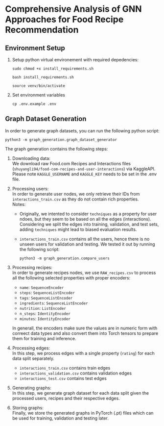 # Comprehensive Analysis of GNN Approaches for Food Recipe Recommendation

## Environment Setup
1) Setup python virtual environement with required depedencies:
    ```
    sudo chmod +x install_requirements.sh

    bash install_requirements.sh

    source venv/bin/activate
    ```

2) Set environment variables
    ```
    cp .env.example .env
    ```

## Graph Dataset Generation
In order to generate graph datasets, you can run the following python script:
```
python3 -m graph_generation.graph_dataset_generator
``` 

The graph generation contains the following steps:  
1. Downloading data:  
    We download raw Food.com Recipes and Interactions files (`shuyangli94/food-com-recipes-and-user-interactions`) via KaggleAPI.  
    Please note `KAGGLE_USERNAME` and `KAGGLE_KEY` needs to be set in the .env file.

2. Processing users:  
    In order to generate user nodes, we only retrieve their IDs from `interactions_train.csv` as they do not contain rich properties.  
    Notes:
    - Originally, we intented to consider `techniques` as a property for user ndoes, but they seem to be based on all the edges (interactions). Considering we split the edges into training, validation, and test sets, adding `techniques` might lead to biased evaluation results.

    - `interactions_train.csv` contains all the users, hence there is no unseen users for validation and testing. We tested it out by running the following script:
        ```
        python3 -m graph_generation.compare_users
        ```

3. Processing recipes:   
    In order to generate recipes nodes, we use `RAW_recipes.csv` to process all the following selected properties with proper encoders:
    - `name`: `SequenceEncoder`
    - `steps`: `SequenceListEncoder`
    - `tags`: `SequenceListEncoder`
    - `ingredients`: `SequenceListEncoder`
    - `nutrition`: `ListEncoder`
    - `n_steps`: `IdentityEncoder`
    - `minutes`: `IdentityEncoder`  

    In generall, the encoders make sure the values are in numeric form with correect data types and also convert them into Torch tensors to prepare them for training and inference.

4. Processing edges:  
    In this step, we process edges with a single property (`rating`) for each data split separately. 
    - `interactions_train.csv` contains train edges
    - `interactions_validation.csv` contains validation edges   
    - `interactions_test.csv` contains test edges   

5. Generating graphs:  
    In this step, we generate graph dataset for each data split given the processed users, recipes and their respective edges.

6. Storing graphs:  
    Finally, we store the generated graphs in PyTorch (.pt) files which can be used for training, validation and testing later. 